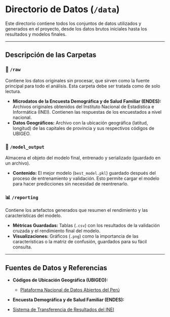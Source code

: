 # Directorio de Datos (`/data`)

Este directorio contiene todos los conjuntos de datos utilizados y generados en el proyecto, desde los datos brutos iniciales hasta los resultados y modelos finales.


---
## Descripción de las Carpetas

### 📂 `/raw`
Contiene los datos originales sin procesar, que sirven como la fuente principal para todo el análisis. Esta carpeta debe ser tratada como de solo lectura.

* **Microdatos de la Encuesta Demográfica y de Salud Familiar (ENDES):** Archivos originales obtenidos del Instituto Nacional de Estadística e Informática (INEI). Contienen las respuestas de los encuestados a nivel nacional.
* **Datos Geográficos:** Archivo con la ubicación geográfica (latitud, longitud) de las capitales de provincia y sus respectivos códigos de UBIGEO.

### 🧠 `/model_output`
Almacena el objeto del modelo final, entrenado y serializado (guardado en un archivo).

* **Contenido:** El mejor modelo (`best_model.pkl`) guardado después del proceso de entrenamiento y validación. Esto permite cargar el modelo para hacer predicciones sin necesidad de reentrenarlo.

### 📊 `/reporting`
Contiene los artefactos generados que resumen el rendimiento y las características del modelo.

* **Métricas Guardadas:** Tablas (`.csv`) con los resultados de la validación cruzada y el rendimiento final del modelo.
* **Visualizaciones:** Gráficos (`.png`) como la importancia de las características o la matriz de confusión, guardados para su fácil consulta.

---
## Fuentes de Datos y Referencias

* **Códigos de Ubicación Geográfica (UBIGEO):**
    * [Plataforma Nacional de Datos Abiertos del Perú](https://datosabiertos.gob.pe/dataset/codigos-equivalentes-de-ubigeo-del-peru)

* **Encuesta Demográfica y de Salud Familiar (ENDES):**
* [Sistema de Transferencia de Resultados del INEI](https://proyectos.inei.gob.pe/iinei/srienaho/Consulta_por_Encuesta.asp)